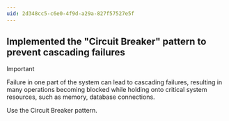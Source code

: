```yaml
---
uid: 2d348cc5-c6e0-4f9d-a29a-827f57527e5f
---
```

## Implemented the "Circuit Breaker" pattern to prevent cascading failures

> [!IMPORTANT]
> Failure in one part of the system can lead to cascading failures, resulting in many operations becoming blocked while holding onto critical system resources, such as memory, database connections.

Use the Circuit Breaker pattern.